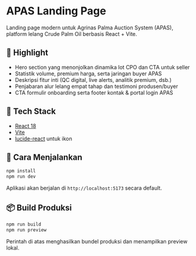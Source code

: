 # APAS Landing Page

Landing page modern untuk Agrinas Palma Auction System (APAS), platform lelang Crude Palm Oil berbasis React + Vite.

## 🚀 Highlight

- Hero section yang menonjolkan dinamika lot CPO dan CTA untuk seller
- Statistik volume, premium harga, serta jaringan buyer APAS
- Deskripsi fitur inti (QC digital, live alerts, analitik premium, dsb.)
- Penjabaran alur lelang empat tahap dan testimoni produsen/buyer
- CTA formulir onboarding serta footer kontak & portal login APAS

## 🧰 Tech Stack

- [React 18](https://react.dev/)
- [Vite](https://vitejs.dev/)
- [lucide-react](https://lucide.dev/) untuk ikon

## 🔧 Cara Menjalankan

```bash
npm install
npm run dev
```

Aplikasi akan berjalan di `http://localhost:5173` secara default.

## 📦 Build Produksi

```bash
npm run build
npm run preview
```

Perintah di atas menghasilkan bundel produksi dan menampilkan preview lokal.
